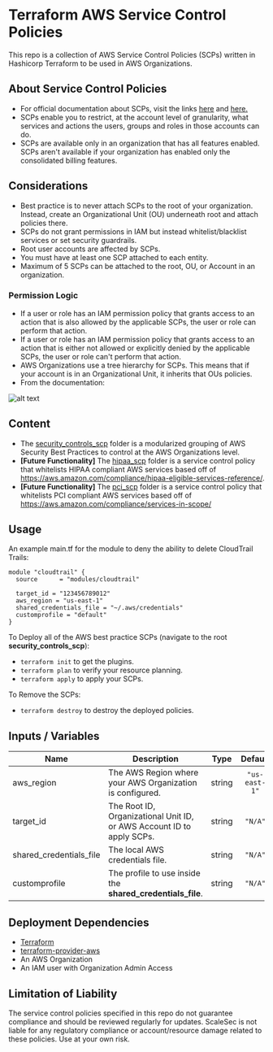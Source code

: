 # Terraform AWS Service Control Policies

This repo is a collection of AWS Service Control Policies (SCPs) written in Hashicorp Terraform to be used in AWS Organizations.

## About Service Control Policies

- For official documentation about SCPs, visit the links [here](https://docs.aws.amazon.com/organizations/latest/userguide/orgs_manage_policies_scp.html) and [here.](https://docs.aws.amazon.com/organizations/latest/userguide/orgs_manage_policies_about-scps.html)
- SCPs enable you to restrict, at the account level of granularity, what services and actions the users, groups and roles in those accounts can do.
- SCPs are available only in an organization that has all features enabled. SCPs aren't available if your organization has enabled only the consolidated billing features.

## Considerations

- Best practice is to never attach SCPs to the root of your organization. Instead, create an Organizational Unit (OU) underneath root and attach policies there.
- SCPs do not grant permissions in IAM but instead whitelist/blacklist services or set security guardrails.
- Root user accounts are affected by SCPs.
- You must have at least one SCP attached to each entity.
- Maximum of 5 SCPs can be attached to the root, OU, or Account in an organization.

### Permission Logic

- If a user or role has an IAM permission policy that grants access to an action that is also allowed by the applicable SCPs, the user or role can perform that action.
- If a user or role has an IAM permission policy that grants access to an action that is either not allowed or explicitly denied by the applicable SCPs, the user or role can't perform that action.
- AWS Organizations use a tree hierarchy for SCPs. This means that if your account is in an Organizational Unit, it inherits that OUs policies.
- From the documentation:

![alt text](https://docs.aws.amazon.com/organizations/latest/userguide/images/How_SCP_Permissions_Work.jpg "SCP Venn Diagram")

## Content

- The [security_controls_scp](security_controls_scp/) folder is a modularized grouping of AWS Security Best Practices to control at the AWS Organizations level.
- __[Future Functionality]__ The [hipaa_scp](hipaa_scp/) folder is a service control policy that whitelists HIPAA compliant AWS services based off of https://aws.amazon.com/compliance/hipaa-eligible-services-reference/.
- __[Future Functionality]__ The [pci_scp](pci_scp/) folder is a service control policy that whitelists PCI compliant AWS services based off of https://aws.amazon.com/compliance/services-in-scope/

## Usage

An example main.tf for the module to deny the ability to delete CloudTrail Trails:

```hcl
module "cloudtrail" {
  source      = "modules/cloudtrail"

  target_id = "123456789012"
  aws_region = "us-east-1"
  shared_credentials_file = "~/.aws/credentials"
  customprofile = "default"
}
```

To Deploy all of the AWS best practice SCPs (navigate to the root __security_controls_scp__):
- `terraform init` to get the plugins.
- `terraform plan` to verify your resource planning.
- `terraform apply` to apply your SCPs.

To Remove the SCPs:
- `terraform destroy` to destroy the deployed policies.

## Inputs / Variables ###

| Name | Description | Type | Default | Required |
|------|-------------|:----:|:-----:|:-----:|
| aws\_region | The AWS Region where your AWS Organization is configured. | string | `"us-east-1"` | yes |
| target\_id | The Root ID, Organizational Unit ID, or AWS Account ID to apply SCPs. | string | `"N/A"` | yes |
| shared\_credentials\_file | The local AWS credentials file. | string | `"N/A"` | yes |
| customprofile | The profile to use inside the __shared_credentials_file__. | string | `"N/A"` | yes |

## Deployment Dependencies

- [Terraform](https://www.terraform.io/downloads.html)
- [terraform-provider-aws](https://github.com/terraform-providers/terraform-provider-aws)
- An AWS Organization
- An IAM user with Organization Admin Access

## Limitation of Liability

The service control policies specified in this repo do not guarantee compliance and should be reviewed regularly for updates. ScaleSec is not liable for any regulatory compliance or account/resource damage related to these policies. Use at your own risk.